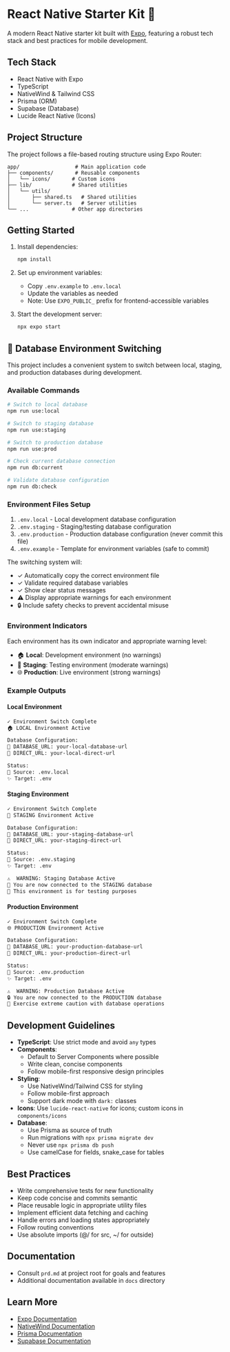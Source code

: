 # React Native Starter Kit 🚀

A modern React Native starter kit built with [Expo](https://expo.dev), featuring a robust tech stack and best practices for mobile development.

## Tech Stack

- React Native with Expo
- TypeScript
- NativeWind & Tailwind CSS
- Prisma (ORM)
- Supabase (Database)
- Lucide React Native (Icons)

## Project Structure

The project follows a file-based routing structure using Expo Router:

```
app/                  # Main application code
├── components/       # Reusable components
│   └── icons/       # Custom icons
├── lib/             # Shared utilities
│   └── utils/
│       ├── shared.ts   # Shared utilities
│       └── server.ts   # Server utilities
└── ...              # Other app directories
```

## Getting Started

1. Install dependencies:

   ```bash
   npm install
   ```

2. Set up environment variables:

   - Copy `.env.example` to `.env.local`
   - Update the variables as needed
   - Note: Use `EXPO_PUBLIC_` prefix for frontend-accessible variables

3. Start the development server:
   ```bash
   npx expo start
   ```

## 🔄 Database Environment Switching

This project includes a convenient system to switch between local, staging, and production databases during development.

### Available Commands

```bash
# Switch to local database
npm run use:local

# Switch to staging database
npm run use:staging

# Switch to production database
npm run use:prod

# Check current database connection
npm run db:current

# Validate database configuration
npm run db:check
```

### Environment Files Setup

1. `.env.local` - Local development database configuration
2. `.env.staging` - Staging/testing database configuration
3. `.env.production` - Production database configuration (never commit this file)
4. `.env.example` - Template for environment variables (safe to commit)

The switching system will:

- ✓ Automatically copy the correct environment file
- ✓ Validate required database variables
- ✓ Show clear status messages
- ⚠️ Display appropriate warnings for each environment
- 🔒 Include safety checks to prevent accidental misuse

### Environment Indicators

Each environment has its own indicator and appropriate warning level:

- 🏠 **Local**: Development environment (no warnings)
- 🚧 **Staging**: Testing environment (moderate warnings)
- 🌐 **Production**: Live environment (strong warnings)

### Example Outputs

#### Local Environment

```bash
✓ Environment Switch Complete
🏠 LOCAL Environment Active

Database Configuration:
📡 DATABASE_URL: your-local-database-url
🔌 DIRECT_URL: your-local-direct-url

Status:
📂 Source: .env.local
✨ Target: .env
```

#### Staging Environment

```bash
✓ Environment Switch Complete
🚧 STAGING Environment Active

Database Configuration:
📡 DATABASE_URL: your-staging-database-url
🔌 DIRECT_URL: your-staging-direct-url

Status:
📂 Source: .env.staging
✨ Target: .env

⚠️  WARNING: Staging Database Active
🔨 You are now connected to the STAGING database
📢 This environment is for testing purposes
```

#### Production Environment

```bash
✓ Environment Switch Complete
🌐 PRODUCTION Environment Active

Database Configuration:
📡 DATABASE_URL: your-production-database-url
🔌 DIRECT_URL: your-production-direct-url

Status:
📂 Source: .env.production
✨ Target: .env

⚠️  WARNING: Production Database Active
🔒 You are now connected to the PRODUCTION database
📢 Exercise extreme caution with database operations
```

## Development Guidelines

- **TypeScript**: Use strict mode and avoid `any` types
- **Components**:
  - Default to Server Components where possible
  - Write clean, concise components
  - Follow mobile-first responsive design principles
- **Styling**:
  - Use NativeWind/Tailwind CSS for styling
  - Follow mobile-first approach
  - Support dark mode with `dark:` classes
- **Icons**: Use `lucide-react-native` for icons; custom icons in `components/icons`
- **Database**:
  - Use Prisma as source of truth
  - Run migrations with `npx prisma migrate dev`
  - Never use `npx prisma db push`
  - Use camelCase for fields, snake_case for tables

## Best Practices

- Write comprehensive tests for new functionality
- Keep code concise and commits semantic
- Place reusable logic in appropriate utility files
- Implement efficient data fetching and caching
- Handle errors and loading states appropriately
- Follow routing conventions
- Use absolute imports (@/ for src, ~/ for outside)

## Documentation

- Consult `prd.md` at project root for goals and features
- Additional documentation available in `docs` directory

## Learn More

- [Expo Documentation](https://docs.expo.dev/)
- [NativeWind Documentation](https://www.nativewind.dev/)
- [Prisma Documentation](https://www.prisma.io/docs)
- [Supabase Documentation](https://supabase.io/docs)
